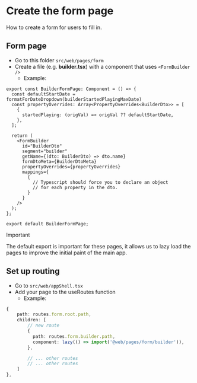 # Create the form page

How to create a form for users to fill in.

## Form page

- Go to this folder `src/web/pages/form`
- Create a file (e.g. **builder.tsx**) with a component that uses `<FormBuilder />`
  - Example:

```tsx
export const BuilderFormPage: Component = () => {
  const defaultStartDate = formatForDateDropdown(builderStartedPlayingMaxDate)
  const propertyOverrides: Array<PropertyOverrides<BuilderDto>> = [
    {
      startedPlaying: (origVal) => origVal ?? defaultStartDate,
    },
  ];

  return (
    <FormBuilder
      id="BuilderDto"
      segment="builder"
      getName={(dto: BuilderDto) => dto.name}
      formDtoMeta={BuilderDtoMeta}
      propertyOverrides={propertyOverrides}
      mappings={
        {
          // Typescript should force you to declare an object 
          // for each property in the dto.
        }
      }
    />
  );
};

export default BuilderFormPage;
```

> [!IMPORTANT]
> The default export is important for these pages, it allows us to lazy load the pages to improve the initial paint of the main app.


## Set up routing

- Go to `src/web/appShell.tsx`
- Add your page to the useRoutes function
  - Example:

```ts
{
    path: routes.form.root.path,
    children: [
        // new route
        {
          path: routes.form.builder.path,
          component: lazy(() => import('@web/pages/form/builder')),
        },

        // ... other routes
        // ... other routes
    ]
},
```
